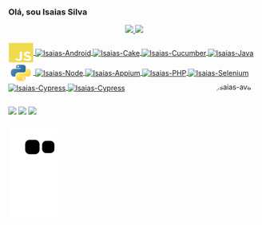### Olá, sou Isaias Silva
<div align="center">
  <a href="https://github.com/isaiasilva">
  <img height="180em" src="https://github-readme-stats.vercel.app/api?username=isaiasilva&show_icons=true&theme=dark&include_all_commits=true&count_private=true"/>
  <img height="180em" src="https://github-readme-stats.vercel.app/api/top-langs/?username=isaiasilva&layout=compact&langs_count=7&theme=dark"/>
</div>
<div style="display: inline_block"><br>
  <img align="center" alt="Isaias-Js" height="40" width="50" src="https://raw.githubusercontent.com/devicons/devicon/master/icons/javascript/javascript-plain.svg">
  <img align="center" alt="Isaias-Android" height="40" width="50" src="https://cdn.jsdelivr.net/gh/devicons/devicon/icons/android/android-original.svg">
  <img align="center" alt="Isaias-Cake" height="40" width="50" src="https://cdn.jsdelivr.net/gh/devicons/devicon/icons/cakephp/cakephp-original.svg">
  <img align="center" alt="Isaias-Cucumber" height="40" width="50" src="https://cdn.jsdelivr.net/gh/devicons/devicon/icons/cucumber/cucumber-plain.svg">
  <img align="center" alt="Isaias-Java" height="40" width="50" src="https://cdn.jsdelivr.net/gh/devicons/devicon/icons/java/java-original.svg">
  <img align="center" alt="Isaias-Python" height="40" width="50" src="https://raw.githubusercontent.com/devicons/devicon/master/icons/python/python-original.svg">
  <img align="center" alt="Isaias-Node" height="40" width="50" src="https://cdn.jsdelivr.net/gh/devicons/devicon/icons/nodejs/nodejs-original.svg">
  <img align="center" alt="Isaias-Appium" height="40" width="50" src="https://cdn.worldvectorlogo.com/logos/appium.svg">
  <img align="center" alt="Isaias-PHP" height="40" width="50" src="https://cdn.jsdelivr.net/gh/devicons/devicon/icons/php/php-original.svg">
  <img align="center" alt="Isaias-Selenium" height="40" width="50" src="https://seeklogo.com/images/S/selenium-logo-DB9103D7CF-seeklogo.com.png">
  <img align="center" alt="Isaias-Cypress" height="40" width="50" src="https://iconape.com/wp-content/files/gj/370774/svg/370774.svg">
  <img align="center" alt="Isaias-Cypress" height="40" width="50" src="https://cdn.jsdelivr.net/gh/devicons/devicon/icons/vscode/vscode-original.svg">
  
  
  <img align="right" alt="Isaias-avatar" height="150" style="border-radius:50px;" src="https://scontent.fssa15-1.fna.fbcdn.net/v/t39.30808-6/314612692_441708081441489_2157037888709576168_n.jpg?_nc_cat=105&ccb=1-7&_nc_sid=8bfeb9&_nc_ohc=kiqxdNiruWwAX-SE91j&_nc_ht=scontent.fssa15-1.fna&oh=00_AfDD7dJLJWIDoSusdbdE4KDuEmSAnshIzJIMwMoB_7dcYQ&oe=636A8327">
</div>
  
  ##
 
<div> 
  <a href = "mailto:isaiasilva.info@gmail.com"><img src="https://img.shields.io/badge/-Gmail-%23333?style=for-the-badge&logo=gmail&logoColor=white" target="_blank"></a>
  <a href = "mailto:qa.eng.isaiasilva@gmail.com"><img src="https://img.shields.io/badge/-Gmail-%23333?style=for-the-badge&logo=gmail&logoColor=white" target="_blank"></a>
  <a href="https://www.linkedin.com/in/isaiasilva" target="_blank"><img src="https://img.shields.io/badge/-LinkedIn-%230077B5?style=for-the-badge&logo=linkedin&logoColor=white" target="_blank"></a> 
 
  ![Snake animation](https://github.com/rafaballerini/rafaballerini/blob/output/github-contribution-grid-snake.svg)
 
</div>
